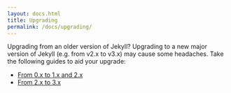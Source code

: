 ```yaml
---
layout: docs.html
title: Upgrading
permalink: /docs/upgrading/
---
```


Upgrading from an older version of Jekyll? Upgrading to a new major version of Jekyll (e.g. from v2.x to v3.x) may cause some headaches. Take the following guides to aid your upgrade:

- [From 0.x to 1.x and 2.x](/docs/upgrading/0-to-2/)
- [From 2.x to 3.x](/docs/upgrading/2-to-3/)
